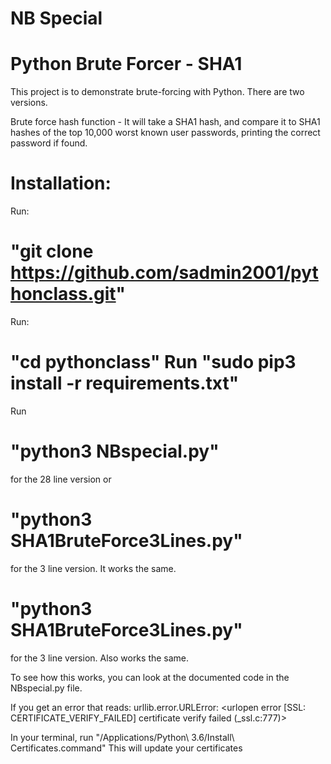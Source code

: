 # NB Special
# Python Brute Forcer - SHA1
This project is to demonstrate brute-forcing with Python. There are two versions.

Brute force hash function - It will take a SHA1 hash, and compare it to SHA1 hashes of the top 10,000 worst known user passwords, printing the correct password if found.

# Installation: 

Run: 
# "git clone https://github.com/sadmin2001/pythonclass.git" 
Run: 
# "cd pythonclass" Run "sudo pip3 install -r requirements.txt" 
Run 
# "python3 NBspecial.py" 
for the 28 line version or 
# "python3 SHA1BruteForce3Lines.py" 
for the 3 line version. It works the same.
# "python3 SHA1BruteForce3Lines.py" 
for the 3 line version. Also works the same.

To see how this works, you can look at the documented code in the NBspecial.py file.

If you get an error that reads: urllib.error.URLError: <urlopen error [SSL: CERTIFICATE_VERIFY_FAILED] certificate verify failed (_ssl.c:777)>

In your terminal, run "/Applications/Python\ 3.6/Install\ Certificates.command" This will update your certificates
